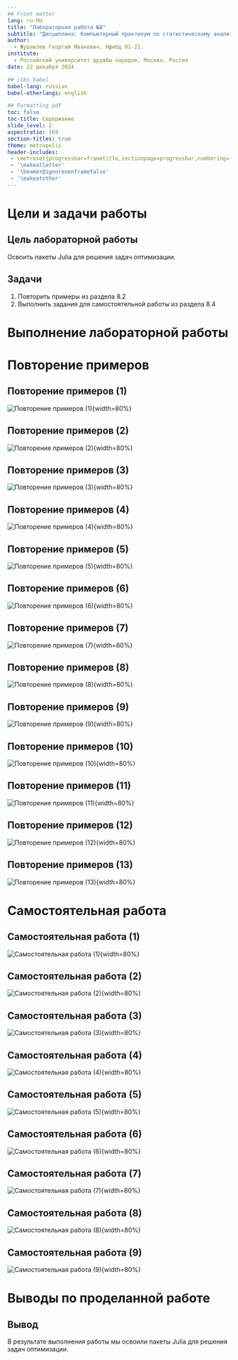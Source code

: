```yaml
---
## Front matter
lang: ru-RU
title: "Лабораторная работа №8"
subtitle: "Дисциплина: Компьютерный практикум по статистическому анализу данных"
author:
  - Журавлев Георгий Иванович, Нфибд 01-21.
institute:
  - Российский университет дружбы народов, Москва, Россия
date: 22 декабря 2024

## i18n babel
babel-lang: russian
babel-otherlangs: english

## Formatting pdf
toc: false
toc-title: Содержание
slide_level: 2
aspectratio: 169
section-titles: true
theme: metropolis
header-includes:
 - \metroset{progressbar=frametitle,sectionpage=progressbar,numbering=fraction}
 - '\makeatletter'
 - '\beamer@ignorenonframefalse'
 - '\makeatother'
---
```


# Цели и задачи работы

## Цель лабораторной работы

Освоить пакеты Julia для решения задач оптимизации.

## Задачи

1. Повторить примеры из раздела 8.2
2. Выполнить задания для самостоятельной работы из раздела 8.4

# Выполнение лабораторной работы

# Повторение примеров
## Повторение примеров (1)

![Повторение примеров (1)](image/1.png){width=80%}

## Повторение примеров (2)

![Повторение примеров (2)](image/2.png){width=80%}

## Повторение примеров (3)

![Повторение примеров (3)](image/3.png){width=80%}

## Повторение примеров (4)

![Повторение примеров (4)](image/4.png){width=80%}

## Повторение примеров (5)

![Повторение примеров (5)](image/5.png){width=80%}

## Повторение примеров (6)

![Повторение примеров (6)](image/6.png){width=80%}

## Повторение примеров (7)

![Повторение примеров (7)](image/7.png){width=80%}

## Повторение примеров (8)

![Повторение примеров (8)](image/8.png){width=80%}

## Повторение примеров (9)

![Повторение примеров (9)](image/9.png){width=80%}

## Повторение примеров (10)

![Повторение примеров (10)](image/10.png){width=80%}

## Повторение примеров (11)

![Повторение примеров (11)](image/11.png){width=80%}

## Повторение примеров (12)

![Повторение примеров (12)](image/12.png){width=80%}

## Повторение примеров (13)

![Повторение примеров (13)](image/13.png){width=80%}

# Самостоятельная работа 
## Самостоятельная работа (1)

![Самостоятельная работа (1)](image/14.png){width=80%}

## Самостоятельная работа (2)

![Самостоятельная работа (2)](image/15.png){width=80%}

## Самостоятельная работа (3)

![Самостоятельная работа (3)](image/16.png){width=80%}

## Самостоятельная работа (4)

![Самостоятельная работа (4)](image/17.png){width=80%}

## Самостоятельная работа (5)

![Самостоятельная работа (5)](image/18.png){width=80%}

## Самостоятельная работа (6)

![Самостоятельная работа (6)](image/19.png){width=80%}

## Самостоятельная работа (7)

![Самостоятельная работа (7)](image/20.png){width=80%}

## Самостоятельная работа (8)

![Самостоятельная работа (8)](image/21.png){width=80%}

## Самостоятельная работа (9)

![Самостоятельная работа (9)](image/22.png){width=80%}


# Выводы по проделанной работе

## Вывод

В результате выполнения работы мы освоили пакеты Julia для решения задач оптимизации.